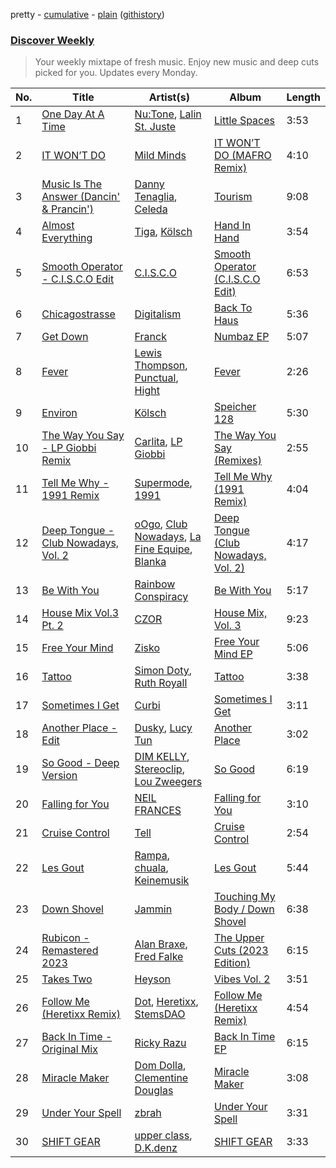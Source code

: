 pretty - [cumulative](/playlists/cumulative/Discover%20Weekly.md) - [plain](/playlists/plain/37i9dQZEVXcERLiUqU2pJX) ([githistory](https://github.githistory.xyz/vitokorn/spotify-playlist-archive/blob/master/playlists/plain/37i9dQZEVXcERLiUqU2pJX))

### [Discover Weekly](https://open.spotify.com/playlist/37i9dQZEVXcERLiUqU2pJX)

> Your weekly mixtape of fresh music. Enjoy new music and deep cuts picked for you. Updates every Monday.

| No. | Title | Artist(s) | Album | Length |
|---|---|---|---|---|
| 1 | [One Day At A Time](https://open.spotify.com/track/3ZUJ46fTsgboosndjXe3eF) | [Nu:Tone](https://open.spotify.com/artist/7pDBRy9uWy1zq5b0uXIABQ), [Lalin St. Juste](https://open.spotify.com/artist/0Ly3lk1h5aYHS2N41YzjXe) | [Little Spaces](https://open.spotify.com/album/3ho4CrNuUCiHLpt2wYTDTr) | 3:53 |
| 2 | [IT WON’T DO](https://open.spotify.com/track/5mDMjmaFjF3GlvhLoBlfUQ) | [Mild Minds](https://open.spotify.com/artist/3Ka3k9K2WStR52UJVtbJZW) | [IT WON’T DO (MAFRO Remix)](https://open.spotify.com/album/1FykaudvXZXg1Iaq8WvfSS) | 4:10 |
| 3 | [Music Is The Answer (Dancin' & Prancin')](https://open.spotify.com/track/0scnE7Y7YLjKyEfCmDXvSZ) | [Danny Tenaglia](https://open.spotify.com/artist/2tG935baRE4mH8B3saiwbm), [Celeda](https://open.spotify.com/artist/6eOBEYGx9M4t87osYMIakb) | [Tourism](https://open.spotify.com/album/1KSuviqPb3xFjO2dGnvgYh) | 9:08 |
| 4 | [Almost Everything](https://open.spotify.com/track/4pxC44xd2qCE3FnOcrFdtT) | [Tiga](https://open.spotify.com/artist/5l9wiTZVfqQTfMDOt0HtwC), [Kölsch](https://open.spotify.com/artist/2D9Oe8R9UhbMvFAsMJpXj0) | [Hand In Hand](https://open.spotify.com/album/5QFKgCvQUFnHDeWbdCQ6aO) | 3:54 |
| 5 | [Smooth Operator - C.I.S.C.O Edit](https://open.spotify.com/track/1PMNC9w22I2tpXjUTs0FyI) | [C.I.S.C.O](https://open.spotify.com/artist/6WdAoNdSJo0BxQ1F0OWB1X) | [Smooth Operator (C.I.S.C.O Edit)](https://open.spotify.com/album/3hPl6Rogl4tVvlMoL2sNpJ) | 6:53 |
| 6 | [Chicagostrasse](https://open.spotify.com/track/1kS4pZ2YlqXy8pdpEDjXJO) | [Digitalism](https://open.spotify.com/artist/2fBURuq7FrlH6z5F92mpOl) | [Back To Haus](https://open.spotify.com/album/0MvOBfoqfUZ0D49MHZpNiz) | 5:36 |
| 7 | [Get Down](https://open.spotify.com/track/5EW0i7UltRvODlUXWOVE7l) | [Franck](https://open.spotify.com/artist/3XGGc2cdg65V8AOXGfdHwb) | [Numbaz EP](https://open.spotify.com/album/1F6pbvvDZVFepqnD3nnVI7) | 5:07 |
| 8 | [Fever](https://open.spotify.com/track/3D3fw7H4zK3S6prSBncAkt) | [Lewis Thompson](https://open.spotify.com/artist/26OmQHradZrF0CS7DrgWDH), [Punctual](https://open.spotify.com/artist/1ocnIbhFWM9bSPrd7Hu4zF), [Hight](https://open.spotify.com/artist/34SBu2kvAUh84umN8Pi0iI) | [Fever](https://open.spotify.com/album/2HD81FIC7edc7NBQ8B5yVr) | 2:26 |
| 9 | [Environ](https://open.spotify.com/track/4KZbPvwW0OoWvGatXXnLM9) | [Kölsch](https://open.spotify.com/artist/2D9Oe8R9UhbMvFAsMJpXj0) | [Speicher 128](https://open.spotify.com/album/0UX8KlGK0N9Ox8GMdG6H3r) | 5:30 |
| 10 | [The Way You Say - LP Giobbi Remix](https://open.spotify.com/track/5X3pRJnPw56cEVedjBj81m) | [Carlita](https://open.spotify.com/artist/1GVbOnrND8b3eh2JZ4opw8), [LP Giobbi](https://open.spotify.com/artist/3oKnyRhYWzNsTiss5n4Z1J) | [The Way You Say (Remixes)](https://open.spotify.com/album/75joaaxl6qB1zk55F298SJ) | 2:55 |
| 11 | [Tell Me Why - 1991 Remix](https://open.spotify.com/track/6tGtFeIO3yYuVvNLAdHU0A) | [Supermode](https://open.spotify.com/artist/7urnl0uH1w3NCoErxw7AUK), [1991](https://open.spotify.com/artist/2IP71LH7CbwddhsEXBI0fy) | [Tell Me Why (1991 Remix)](https://open.spotify.com/album/0mDiTurOmLzCHPSX0qHalL) | 4:04 |
| 12 | [Deep Tongue - Club Nowadays, Vol. 2](https://open.spotify.com/track/62i3RIj1DpLFgFjgowVzNQ) | [oOgo](https://open.spotify.com/artist/1mM65AjhdrTa1eDExLKRsu), [Club Nowadays](https://open.spotify.com/artist/3Y414umh9d32gl2qlRgPDe), [La Fine Equipe](https://open.spotify.com/artist/2EMmqQQmszsCXfVfMRibOQ), [Blanka](https://open.spotify.com/artist/5ApOEJzMyQ05McnLtwoTRi) | [Deep Tongue (Club Nowadays, Vol. 2)](https://open.spotify.com/album/5hQ1aQKmxYiIkNziGIup6U) | 4:17 |
| 13 | [Be With You](https://open.spotify.com/track/2ipFlOoFW4rz8M6NKyKAao) | [Rainbow Conspiracy](https://open.spotify.com/artist/1vIoyFvg5aqVtR2to6HLIn) | [Be With You](https://open.spotify.com/album/43KjD60wHRQbMLrKWkzGhN) | 5:17 |
| 14 | [House Mix Vol.3 Pt. 2](https://open.spotify.com/track/46J3j0CcoT2YN0hlKgZlBf) | [CZOR](https://open.spotify.com/artist/5GhSnCsXDvwPHtvLDnKy3A) | [House Mix, Vol. 3](https://open.spotify.com/album/08eWtlHEGrCubqlFIRmxcn) | 9:23 |
| 15 | [Free Your Mind](https://open.spotify.com/track/0RH4Bjokwg2I63LSV2piSJ) | [Zisko](https://open.spotify.com/artist/7zGd5iIunxYB9juugujqqS) | [Free Your Mind EP](https://open.spotify.com/album/55nl0Y2Q0EvqZUW71hqdw8) | 5:06 |
| 16 | [Tattoo](https://open.spotify.com/track/508o8MvH1j1ldM4qLvZqe5) | [Simon Doty](https://open.spotify.com/artist/0NznnEmGCRqungT5a57GG3), [Ruth Royall](https://open.spotify.com/artist/68mfV6tyHCTHZrNWNbVXmu) | [Tattoo](https://open.spotify.com/album/4LlAINluDRvLVSTxqQATl8) | 3:38 |
| 17 | [Sometimes I Get](https://open.spotify.com/track/5Igv1jW8dj9i9LGNhD6ZCm) | [Curbi](https://open.spotify.com/artist/2XiiUuK68XNdHaHOAF5hnT) | [Sometimes I Get](https://open.spotify.com/album/70ym3lVvCDlytS2fsOpeLD) | 3:11 |
| 18 | [Another Place - Edit](https://open.spotify.com/track/61sYijZd38gdZllNYeNQoK) | [Dusky](https://open.spotify.com/artist/5gqoUf9vKKv96b1c0GBKwu), [Lucy Tun](https://open.spotify.com/artist/6OtMoXdFTNYbPwyx1M6Yk6) | [Another Place](https://open.spotify.com/album/7zWqZXbGCAkspHLc5q3Py5) | 3:02 |
| 19 | [So Good - Deep Version](https://open.spotify.com/track/5BYlHuG7SQYxufZvM1ydzl) | [DIM KELLY](https://open.spotify.com/artist/60UEBuWoDQnIzdHid5xTkd), [Stereoclip](https://open.spotify.com/artist/4x2Ejyd2OGXtZrPvAQWvYL), [Lou Zweegers](https://open.spotify.com/artist/77eHwnNisRwfBRz5wXjfZQ) | [So Good](https://open.spotify.com/album/0j5Pru9tOQbGax2xv0Korq) | 6:19 |
| 20 | [Falling for You](https://open.spotify.com/track/7o8VEpWXIvvnDIQaXDHI8S) | [NEIL FRANCES](https://open.spotify.com/artist/587PA35pRGL1JwQr6idJbb) | [Falling for You](https://open.spotify.com/album/0eeBjfwq7PNalu0RBtYKeA) | 3:10 |
| 21 | [Cruise Control](https://open.spotify.com/track/3xqJyv9IfkeBXA0BWUwlgp) | [Tell](https://open.spotify.com/artist/2GTGi2RC8sajDRwBXKpWYg) | [Cruise Control](https://open.spotify.com/album/6bByco29qLiKnF6LufMiW9) | 2:54 |
| 22 | [Les Gout](https://open.spotify.com/track/0ko0sZ5hNieT3LRq2lOGl3) | [Rampa](https://open.spotify.com/artist/08jywfUS0hp8XYlYs0cvz8), [chuala](https://open.spotify.com/artist/5k2dso94XJEWZhPMmKFznI), [Keinemusik](https://open.spotify.com/artist/26WKgv73kRHD0gEDKD1i8j) | [Les Gout](https://open.spotify.com/album/6zBJ3YyqKZTRTRudbhCpeV) | 5:44 |
| 23 | [Down Shovel](https://open.spotify.com/track/3opNyaULCkt4hDJxBMpR5E) | [Jammin](https://open.spotify.com/artist/6lps9FedkTp2IZhAT8qdBl) | [Touching My Body / Down Shovel](https://open.spotify.com/album/6WqDlSi0CRDZWTFjPNxtrI) | 6:38 |
| 24 | [Rubicon - Remastered 2023](https://open.spotify.com/track/3vbwj1hnKsmSpYHyB14Ev9) | [Alan Braxe](https://open.spotify.com/artist/24JRvbKfTcF2x7c2kCCJrW), [Fred Falke](https://open.spotify.com/artist/0AfNNw1LS2i9KW4icd7inD) | [The Upper Cuts (2023 Edition)](https://open.spotify.com/album/0TeXdrfFO67UgPpj1mMUAM) | 6:15 |
| 25 | [Takes Two](https://open.spotify.com/track/4t0Jd9SUVvCqDmZ08lqXcx) | [Heyson](https://open.spotify.com/artist/7ooKNV7aBXuyijq6bYvvQR) | [Vibes Vol. 2](https://open.spotify.com/album/0xuDJrCDAVY3HPmoArJ2dj) | 3:51 |
| 26 | [Follow Me (Heretixx Remix)](https://open.spotify.com/track/3DL1ai6IKExMEUjQZjFrfe) | [Dot](https://open.spotify.com/artist/1A18QbMmejwewRn5hfEFMT), [Heretixx](https://open.spotify.com/artist/1el7RzkAd14h583kj2ZKB0), [StemsDAO](https://open.spotify.com/artist/5CkcMgROVH1hmVGPTR2UUu) | [Follow Me (Heretixx Remix)](https://open.spotify.com/album/1FDkvZMfnHCbsyA7P8bRmI) | 4:54 |
| 27 | [Back In Time - Original Mix](https://open.spotify.com/track/2iMr4fmel0lQnL28yxOtIT) | [Ricky Razu](https://open.spotify.com/artist/72dCrABG4WTtpewWk7sc8v) | [Back In Time EP](https://open.spotify.com/album/4zwTBWt2PxJFKTiDZ8dgJY) | 6:15 |
| 28 | [Miracle Maker](https://open.spotify.com/track/6txvQu0zUbiqG24A8XMLnK) | [Dom Dolla](https://open.spotify.com/artist/205i7E8fNVfojowcQSfK9m), [Clementine Douglas](https://open.spotify.com/artist/4DWuml4Jf6K81b5rAPwMb6) | [Miracle Maker](https://open.spotify.com/album/3yQSxYbAj2jrwAx7W7MIAU) | 3:08 |
| 29 | [Under Your Spell](https://open.spotify.com/track/7qGevtlApkjeNUgyh8ZsMT) | [zbrah](https://open.spotify.com/artist/6ZL3Y3Aes0BAYQRKAXffJx) | [Under Your Spell](https://open.spotify.com/album/2cjl9Vq08F2Cf1wYpuGsFw) | 3:31 |
| 30 | [SHIFT GEAR](https://open.spotify.com/track/1SNo37dPx7FSlEoQwr1v5Z) | [upper class](https://open.spotify.com/artist/2NtGuhjeGjxetrptLSQHV0), [D.K.denz](https://open.spotify.com/artist/2R8slZftGO5MbTzvbw6utV) | [SHIFT GEAR](https://open.spotify.com/album/7HrSVK8uj9xKY2aP2yUrQW) | 3:33 |